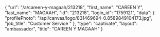 {
    "url": "\/a\/careen-y-magaah\/213218",
    "first_name": "CAREEN Y",
    "last_name": "MAGAAH",
    "id": "213218",
    "login_id": "1759121",
    "data": {
        "profilePhoto": "\/api\/canvas\/logo\/831469694-0.8589849104173.jpg",
        "job_title": "Customer Service "
    },
    "type": "captivate",
    "layout": "ambassador",
    "title": "CAREEN Y MAGAAH"
}
